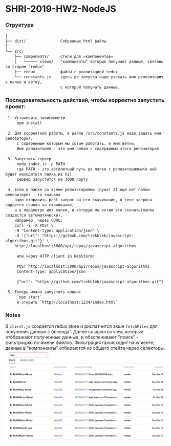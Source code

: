 # SHRI-2019-HW2-NodeJS

### Структура

```
│
├── dist/               Cобранные html файлы
│
└── src/
    ├── components/     стили для «компонентов»
    │   └───── views/   "компоненты" которые получают данные, связаны со стором "redux"
    ├── redux           файлы с реализацией redux
    └── constants.js    здесь до запуска надо узакать имя репозитория в папке и ветку,
                        с которой получать данные.
```

### Последовательность действий, чтобы корректно запустить проект:
```
 1. Установить зависимости
     npm install

 2. Для корректной работы, в файле /src/constants.js надо задать имя репозитория,
     с содержимым которым мы хотим работать, и имя ветки.
     Имя репозитория - это имя папки с содержимым этого репозитория

 3. Запустить сервер
     node index.js -p PATH
     где PATH - это абсолютный путь до папки с репозиториями(в ней будет находиться папка из п2)
     сервер запустится на 3000 порту

 4. Если в папке со всеми репозиториями (пункт 3) еще нет папки репозитория - то сначала
    надо отправить post-запрос на его скачивание, в теле запроса задается ссылка на скачивание,
    а в параметре имя папки, в которую мы хотим его скачать(папка создастся автоматически),
    например, через CURL:
    curl -i -X POST \
    -H "Content-Type: application/json" \
    -d '{"url": "https://github.com/trekhleb/javascript-algorithms.git"}' \
    http://localhost:3000/api/repos/javascript-algorithms
    
     или через HTTP client in WebStorm:

     POST http://localhost:3000/api/repos/javascript-algorithms
     Content-Type: application/json
     
     {"url": "https://github.com/trekhleb/javascript-algorithms.git"}

 5. Теперь можно запустить клиент
     `npm start`
     и открыть `http://localhost:1234/index.html`
```

### Notes
В `client.js` создается redux store и диспатчится экшн `fetchFiles` для получения данных с бекенда'.
Далее создаются view, которые отображают полученные данные, и обеспечивают "поиск" - фильтрацию по имени файлов.
Фильтрация происходит на клиенте, данные в "компоненты" отбираются из общего стейта через селекторы.
![alt text](/docs/file_filter.jpeg?raw=true "Optional Title")


